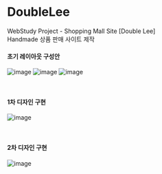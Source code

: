 # DoubleLee
WebStudy Project - Shopping Mall Site [Double Lee] <br>
Handmade 상품 판매 사이트 제작 <br>

<h4>초기 레이아웃 구성안</h4>

![image](https://github.com/solji622/DoubleLee/assets/126930370/abc32451-61e5-4f97-bfc8-cfebdd151ee7)
![image](https://github.com/solji622/DoubleLee/assets/126930370/c53b12b8-ef48-45a8-8ec3-47301b8f8741)
![image](https://github.com/solji622/DoubleLee/assets/126930370/ce222853-f1dc-42e9-a019-365428e201ea)

<br>

<h4>1차 디자인 구현</h4>

![image](https://github.com/solji622/DoubleLee/assets/126930370/1a7badb8-aca4-48c5-83dd-80c028e011af)



<br>

<h4>2차 디자인 구현</h4>

![image](https://github.com/solji622/DoubleLee/assets/126930370/be33b044-b4cb-4411-8798-5b550013afb2)
